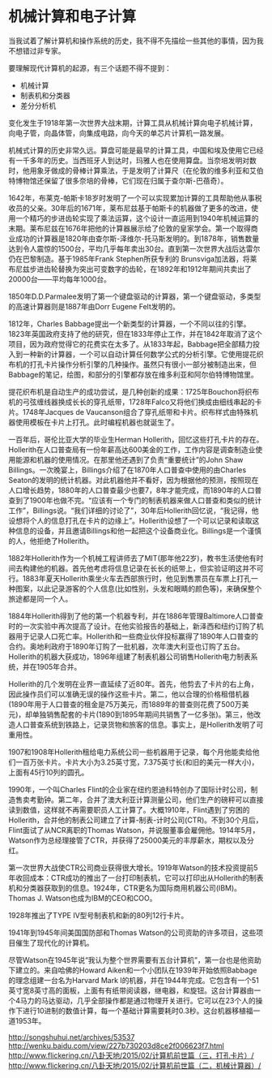 # 机械计算和电子计算

当我试着了解计算机和操作系统的历史，我不得不先描绘一些其他的事情，因为我不想错过非专家。

要理解现代计算机的起源，有三个话题不得不提到：

* 机械计算
* 制表机和分类器
* 差分分析机

变化发生于1918年第一次世界大战末期，计算工具从机械计算向电子机械计算，向电子管，向晶体管，向集成电路，向今天的单芯片计算机一路发展。

机械式计算的历史非常久远。算盘可能是最早的计算工具，中国和埃及使用它已经有一千多年的历史。当西班牙人到达时，玛雅人也在使用算盘。当奈培发明对数时，他用象牙做成的骨棒计算乘法，于是发明了计算尺（在伦敦的维多利亚和艾伯特博物馆还保留了很多奈培的骨棒，它们现在归属于查尔斯-巴蓓奇）。

1642年，布莱克-帕斯卡18岁时发明了一个可以实现累加计算的工具帮助他从事税收员的父亲。30年后的1671年，莱布尼兹基于帕斯卡的机器做了更多的改进，使用一个精巧的步进齿轮实现了乘法运算，这个设计一直运用到1940年机械运算的末期。莱布尼兹在1676年把他的计算器展示给了伦敦的皇家学会。第一个取得商业成功的计算器是1820年由查尔斯-泽维尔-托马斯发明的。到1878年，销售数量达到令人震惊的1500台，平均几乎每年卖出30台。直到第一次世界大战后达雷尔仍在巴黎制造。基于1985年Frank Stephen所获专利的 Brunsviga加法器，将莱布尼兹步进齿轮替换为突出可变数字的齿轮，在1892年和1912年期间共卖出了20000台——平均每年1000台。

1850年D.D.Parmalee发明了第一个键盘驱动的计算器，第一个键盘驱动，多类型的高速计算器则是1887年由Dorr Eugene Felt发明的。

1812年，Charles Babbage提出一个新类型的计算器，一个不同以往的引擎。1823年英国政府支持了他的研究，但在1833年停止工作，并在1842年取消了这个项目，因为政府觉得它的花费实在太多了。从1833年起，Babbage把全部精力投入到一种新的计算器，一个可以自动计算任何数学公式的分析引擎。它使用提花织布机的打孔卡片操作分析引擎的几种操作。虽然只有很小一部分被制造出来，但Babbage的笔记，绘图，和部分的引擎都存放在维多利亚和阿尔伯特博物馆里。

提花织布机是自动生产的成功尝试，是几种创新的成果：1725年Bouchon将织布机的弓弦缠线器换成长长的穿孔纸带，1728年Falco又将他们换成由细线串起的卡片。1748年Jacques de Vaucanson组合了穿孔纸带和卡片。织布样式由特殊机器使用模板在卡片上打孔。此时编程机器也就诞生了。

一百年后，哥伦比亚大学的毕业生Herman Hollerith，回忆这些打孔卡片的存在。Hollerith在人口普查局有一份年薪高达600美金的工作，工作内容是调查制造业使用能源和机器的使用情况。在那里他还遇到了负责“重要统计”的John Shaw Billings。一次晚宴上，Billings介绍了在1870年人口普查中使用的由Charles Seaton的发明的统计机器。对此机器他并不看好，因为根据他的预测，按照现在人口增长趋势，1880年的人口普查最少也要7，8年才能完成，而1890年的人口普查到了1900年也做不完。“应该有一个专门的制表机器来做人口普查和类似的统计工作”，Billings说。“我们详细的讨论了”，30年后Hollerith回忆说，“我记得，他设想将个人的信息打孔在卡片的边缘上”。Hollerith设想了一个可以记录和读取这种信息的设备，并且邀请Billings和他一起把这个设备商业化。Billings是一个谨慎的人，他拒绝了Hollerith。

1882年Hollerith作为一个机械工程讲师去了MIT(那年他22岁)，教书生活使他有时间去构建他的机器。首先他考虑将信息记录在长长的纸带上，但实验证明这并不可行。1883年夏天Hollerith乘坐火车去西部旅行时，他见到售票员在车票上打孔一种图案，以此记录游客的个人信息(比如性别，头发和眼睛的颜色等)，来确保整个旅途都是同一个人。

1884年Hollerith得到了他的第一个机器专利，并在1886年管理Baltimore人口普查时的一次实验中再次提高了设计。在他实验报告的基础上，新泽西和纽约订购了机器用于记录人口死亡率。Hollerith和一些商业伙伴投标赢得了1890年人口普查的合约。奥地利政府于1890年订购了一批机器，次年澳大利亚也订购了五台。Hollerith的机器大获成功，1896年组建了制表机器公司销售Hollerith电力制表系统，并在1905年合并。

Hollerith的几个发明在业界一直延续了近80年。首先，他剪去了卡片的右上角，因此操作员们可以准确无误的操作这些卡片。第二，他以合理的价格租借机器(1890年用于人口普查的租金是75万美元，而1889年的普查则花费了500万美元)，却单独销售配套的卡片(1890到1895年期间共销售了一亿多张)。第三，他改造人口普查系统到铁路上，记录货物和旅客的信息。事实上，是Hollerith发明了可重用性。

1907和1908年Hollerith租给电力系统公司一些机器用于记录，每个月他能卖给他们一百万张卡片。卡片大小为3.25英寸宽，7.375英寸长(和旧的美元一样大小)，上面有45行10列的圆孔。

1990年，一个叫Charles Flint的企业家在纽约恩迪科特创办了国际计时公司，制造售卖考勤钟。第二年，合并了澳大利亚计算测量公司，他们生产的磅秤可以直接读到数值，这样就不再需要职员人工计算了。大概1910年，Flint遇到了穷困的Hollerith，合并他的制表公司建立了计算-制表-计时公司(CTR)。不到30个月后，Flint面试了从NCR离职的Thomas Watson，并说服董事会雇佣他。1914年5月，Watson作为总经理接管了CTR，并获得了25000美元的丰厚薪水，期权以及分红。

第一次世界大战使CTR公司商业获得很大增长。1919年Watson的技术投资提前5年收回成本：CTR成功的推出了一台打印制表机，它可以打印出从Hollerith的制表机和分类器获取到的信息。1924年，CTR更名为国际商用机器公司(IBM)。Thomas J. Watson也成为IBM的CEO和COO。

1928年推出了TYPE IV型号制表机和新的80列12行卡片。

1941年到1945年间美国国防部和Thomas Watson的公司资助的许多项目，这些项目催生了现代化的计算机。

尽管Watson在1945年说“我认为整个世界需要有五台计算机”，第一台也是他资助下建立的。来自哈佛的Howard Aiken和一个小团队在1939年开始依照Babbage的理念组建一台名为Harvard Mark I的机器，并在1944年完成。它包含有一个51英寸宽8英寸高的面板，上面有有纸带阅读器，继电器，和旋钮。这台计算器由一个4马力的马达驱动，几乎全部操作都是通过物理开关进行。它可以在23个人的操作下进行10进制的数值计算，每一个基础计算需要耗时0.3秒。这台机器移植福一道1953年。


http://songshuhui.net/archives/53537
http://wenku.baidu.com/view/227b730203d8ce2f006623f7.html
http://www.flickering.cn/八卦天地/2015/02/计算机前世篇（三，打孔卡片）/
http://www.flickering.cn/八卦天地/2015/02/计算机前世篇（二，机械计算器）/
